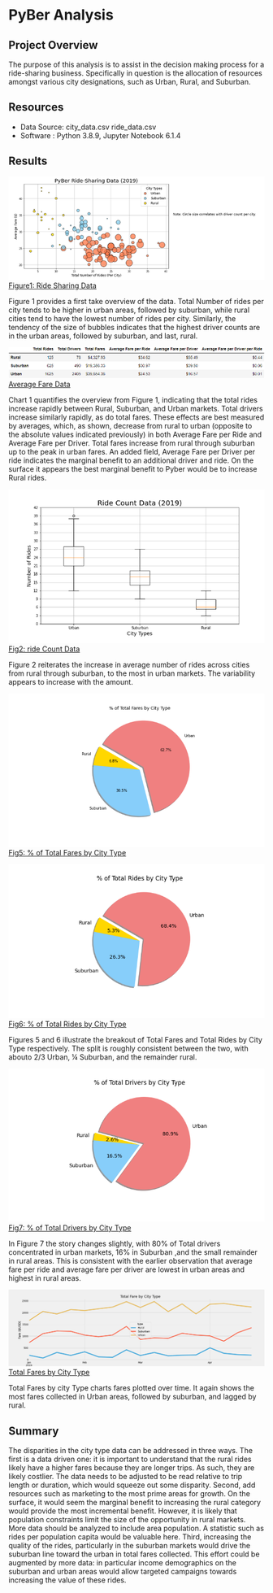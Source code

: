 # PyBer Analysis
## Project Overview


The purpose of this analysis is to assist in the decision making process for a ride-sharing business.  Specifically in question is the allocation of resources amongst various city designations, such as Urban, Rural, and Suburban.



## Resources
- Data Source: city_data.csv
                        ride_data.csv
- Software : Python 3.8.9, Jupyter Notebook 6.1.4


## Results


![Fig1](analysis/Figure1.png)
[Figure1: Ride Sharing Data](analysis/Figure1.png?raw=true "Figure 1: Ride Sharing Data")

Figure 1 provides a first take overview of the data.  Total Number of rides per city tends to be higher in urban areas, followed by suburban, while rural cities tend to have the lowest number of rides per city.  Similarly, the tendency of the size of bubbles indicates that the highest driver counts are in the urban areas, followed by suburban, and last, rural.





![Chart 1: Average Fare Data](analysis/average_fare_data.png)
[Average Fare Data](analysis/average_fare_data.png?raw=true "Chart 1: Average Fare Data")

Chart 1 quantifies the overview from Figure 1, indicating that the total rides increase rapidly between Rural, Suburban, and Urban markets.  Total drivers increase similarly rapidly, as do total fares.  These effects are best measured by averages, which, as shown, decrease from rural to urban (opposite to the absolute values indicated previously) in both Average Fare per Ride and Average Fare per Driver.  Total fares increase from rural through suburban up to the peak in urban fares.  An added field, Average Fare per Driver per ride indicates the marginal benefit to an additional driver and ride.  On the surface it appears the best marginal benefit to Pyber would be to increase Rural rides.




![Fig2](analysis/Fig2.png)
[Fig2: ride Count Data](analysis/Fig2.png?raw=true "Figure 2: Ride Count Data")

Figure 2 reiterates the increase in average number of rides across cities from rural through suburban, to the most in urban markets.  The variability appears to increase with the amount.


![Fig5](analysis/Fig5.png)
[Fig5: % of Total Fares by City Type](analysis/Fig5.png?raw=true "Figure5: % of Total Fares by City Type")







![Fig6](analysis/Fig6.png)
[Fig6: % of Total Rides by City Type](analysis/Fig2.png?raw=true "Figure 6: % of Total Rides by City Type")

Figures 5 and 6 illustrate the breakout of Total Fares and Total Rides by City Type respectively.  The split is roughly consistent between the two, with abouto 2/3 Urban, ¼ Suburban, and the remainder rural.



![Fig7](analysis/Fig7.png)
[Fig7: % of Total Drivers by City Type](analysis/Fig7.png?raw=true "Figure 7: % of Total Drivers by City Type")

In Figure 7 the story changes slightly, with 80% of Total drivers concentrated in urban markets, 16% in Suburban ,and the small remainder in rural areas.  This is consistent with the earlier observation that average fare per ride and average fare per driver are lowest in urban areas and highest in rural areas.




![Fig8:Total Fares by City Type](analysis/Total_Fares_by_City_Type.png)
[Total Fares by City Type](analysis/Total_Fares_by_City_Type.png?raw=true "Figure 8: Total Fares by City Type")

Total Fares by city Type charts fares plotted over time.  It again shows the most fares collected in Urban areas, followed by suburban, and lagged by rural. 




## Summary
The disparities in the city type data can be addressed in three ways.  The first is a data driven one: it is important to understand that the rural rides likely have a higher fares because they are longer trips.  As such, they are likely costlier.  The data needs to be adjusted to be read relative to trip length or duration, which would squeeze out some disparity.
Second, add resources such as marketing to the most prime areas for growth.  On the surface, it would seem the marginal benefit to increasing the rural category would provide the most incremental benefit.  However, it is likely that population constraints limit the size of the opportunity in rural markets.  More data should be analyzed to include area population.  A statistic such as rides per population capita would be valuable here.
Third, increasing the quality of the rides, particularly in the suburban markets would drive the suburban line toward the urban in total fares collected.  This effort could be augmented by more data: in particular income demographics on the suburban and urban areas would allow targeted campaigns towards increasing the value of these rides.





